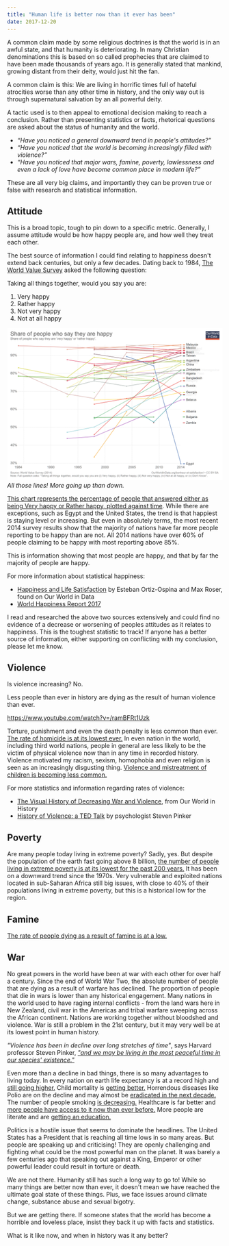 ```yaml
---
title: "Human life is better now than it ever has been"
date: 2017-12-20
---
```


A common claim made by some religious doctrines is that the world is in an awful state, and that humanity is deteriorating. In many Christian denominations this is based on so called prophecies that are claimed to have been made thousands of years ago. It is generally stated that mankind, growing distant from their deity, would just hit the fan.

A common claim is this: We are living in horrific times full of hateful atrocities worse than any other time in history, and the only way out is through supernatural salvation by an all powerful deity.

A tactic used is to then appeal to emotional decision making to reach a conclusion. Rather than presenting statistics or facts, rhetorical questions are asked about the status of humanity and the world.

* _“Have you noticed a general downward trend in people's attitudes?”_
* _“Have you noticed that the world is becoming increasingly filled with violence?”_
* _“Have you noticed that major wars, famine, poverty, lawlessness and even a lack of love have become common place in modern life?”_

These are all very big claims, and importantly they can be proven true or false with research and statistical information.

## Attitude

This is a broad topic, tough to pin down to a specific metric. Generally, I assume attitude would be how happy people are, and how well they treat each other.

The best source of information I could find relating to happiness doesn't extend back centuries, but only a few decades. Dating back to 1984, [The World Value Survey](http://www.worldvaluessurvey.org/wvs.jsp) asked the following question:

Taking all things together, would you say you are:

1. Very happy
2. Rather happy
3. Not very happy
4. Not at all happy

![All those lines! More going up than down.](../../assets/images/blog/share-of-people-who-say-they-are-happy.png)
_All those lines! More going up than down._

[This chart represents the percentage of people that answered either as being Very happy or Rather happy, plotted against time](https://ourworldindata.org/grapher/share-of-people-who-say-they-are-happy?country=ALB+DZA+AND+ARG+ARM+AUS+AZE+BHR+BGD+BLR+BIH+BRA+BGR+BFA+CAN+CHL+CHN+COL+HRV+EGY+FRA+GEO+DEU+HUN+IND+IRQ+JPN+MYS+MEX+PER+POL+RUS+SGP+SWE+CHE+TWN+THA+UKR+USA+URY+ZMB+ZWE+CYP+CZE+DOM+ECU+SLV+EST+ETH+FIN+GHA+GTM+HKG+IDN+IRN+ISR+ITA+JOR+KAZ+KWT+KGZ+LVA+LBN+LBY+LTU+MKD+MLI+MDA+MNE+MAR+NLD+NZL+NGA+NOR+PAK+PSE+PHL+PRI+QAT+ROU+RWA+SAU+OWID_SRM+SRB+SVK+SVN+ZAF+KOR+ESP+TZA+TTO+TUN+TUR+UGA+GBR+UZB+VEN+VNM+YEM). While there are exceptions, such as Egypt and the United States, the trend is that happiest is staying level or increasing. But even in absolutely terms, the most recent 2014 survey results show that the majority of nations have far more people reporting to be happy than are not. All 2014 nations have over 60% of people claiming to be happy with most reporting above 85%.

This is information showing that most people are happy, and that by far the majority of people are happy.

For more information about statistical happiness:

* [Happiness and Life Satisfaction](https://ourworldindata.org/happiness-and-life-satisfaction/) by Esteban Ortiz-Ospina and Max Roser, found on Our World in Data
* [World Happiness Report 2017](http://worldhappiness.report/ed/2017/)

I read and researched the above two sources extensively and could find no evidence of a decrease or worsening of peoples attitudes as it relates to happiness. This is the toughest statistic to track! If anyone has a better source of information, either supporting on conflicting with my conclusion, please let me know.

## Violence

Is violence increasing? No.

Less people than ever in history are dying as the result of human violence than ever.

https://www.youtube.com/watch?v=/ramBFRt1Uzk

Torture, punishment and even the death penalty is less common than ever. [The rate of homicide is at its lowest ever.](https://ourworldindata.org/homicides/) In even nation in the world, including third world nations, people in general are less likely to be the victim of physical violence now than in any time in recorded history. Violence motivated my racism, sexism, homophobia and even religion is seen as an increasingly disgusting thing. [Violence and mistreatment of children is becoming less common.](https://ourworldindata.org/violence-against-rights-for-children/)

For more statistics and information regarding rates of violence:

* [The Visual History of Decreasing War and Violence](https://ourworldindata.org/slides/war-and-violence/#/title-slide), from Our World in History
* [History of Violence: a TED Talk](https://www.youtube.com/watch?v=sjT4HlNJNgI) by psychologist Steven Pinker

## Poverty

Are many people today living in extreme poverty? Sadly, yes. But despite the population of the earth fast going above 8 billion, [the number of people living in extreme poverty is at its lowest for the past 200 years.](https://ourworldindata.org/extreme-poverty/) It has been on a downward trend since the 1970s. Very vulnerable and exploited nations located in sub-Saharan Africa still big issues, with close to 40% of their populations living in extreme poverty, but this is a historical low for the region.

## Famine

[The rate of people dying as a result of famine is at a low.](https://ourworldindata.org/famines/)

## War

No great powers in the world have been at war with each other for over half a century. Since the end of World War Two, the absolute number of people that are dying as a result of warfare has declined. The proportion of people that die in wars is lower than any historical engagement. Many nations in the world used to have raging internal conflicts - from the land wars here in New Zealand, civil war in the Americas and tribal warfare sweeping across the African continent. Nations are working together without bloodshed and violence. War is still a problem in the 21st century, but it may very well be at its lowest point in human history.

_"Violence has been in decline over long stretches of time"_, says Harvard professor Steven Pinker, [_"and we may be living in the most peaceful time in our species' existence."_](https://ourworldindata.org/slides/war-and-violence/#/5)

Even more than a decline in bad things, there is so many advantages to living today. In every nation on earth life expectancy is at a record high and [still going higher.](https://ourworldindata.org/life-expectancy/) Child mortality is [getting better.](https://ourworldindata.org/child-mortality/) Horrendous diseases like Polio are on the decline and may almost be [eradicated in the next decade.](https://ourworldindata.org/polio/) The number of people smoking [is decreasing.](https://ourworldindata.org/smoking/) Healthcare is far better and [more people have access to it now than ever before.](https://ourworldindata.org/financing-healthcare/) More people are literate and are [getting an education.](https://ourworldindata.org/global-rise-of-education)

Politics is a hostile issue that seems to dominate the headlines. The United States has a President that is reaching all time lows in so many areas. But people are speaking up and criticising! They are openly challenging and fighting what could be the most powerful man on the planet. It was barely a few centuries ago that speaking out against a King, Emperor or other powerful leader could result in torture or death.

We are not there. Humanity still has such a long way to go to! While so many things are better now than ever, it doesn't mean we have reached the ultimate goal state of these things. Plus, we face issues around climate change, substance abuse and sexual bigotry.

But we are getting there. If someone states that the world has become a horrible and loveless place, insist they back it up with facts and statistics.

What is it like now, and when in history was it any better?
